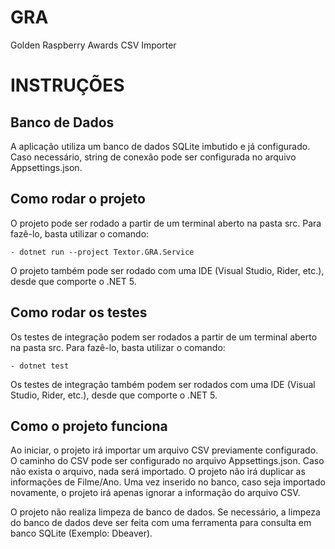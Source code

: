 # GRA

Golden Raspberry Awards CSV Importer

# INSTRUÇÕES

## Banco de Dados

A aplicação utiliza um banco de dados SQLite imbutido e já configurado. Caso necessário, string de conexão pode ser configurada no arquivo Appsettings.json.

## Como rodar o projeto

O projeto pode ser rodado a partir de um terminal aberto na pasta src. Para fazê-lo, basta utilizar o comando:
	
	- dotnet run --project Textor.GRA.Service

O projeto também pode ser rodado com uma IDE (Visual Studio, Rider, etc.), desde que comporte o .NET 5.

## Como rodar os testes

Os testes de integração podem ser rodados a partir de um terminal aberto na pasta src. Para fazê-lo, basta utilizar o comando:

	- dotnet test

Os testes de integração também podem ser rodados com uma IDE (Visual Studio, Rider, etc.), desde que comporte o .NET 5.

## Como o projeto funciona

Ao iniciar, o projeto irá importar um arquivo CSV previamente configurado. O caminho do CSV pode ser configurado no arquivo Appsettings.json.
Caso não exista o arquivo, nada será importado. O projeto não irá duplicar as informações de Filme/Ano. Uma vez inserido no banco, caso seja importado novamente, o projeto irá apenas ignorar a informação do arquivo CSV.

O projeto não realiza limpeza de banco de dados. Se necessário, a limpeza do banco de dados deve ser feita com uma ferramenta para consulta em banco SQLite (Exemplo: Dbeaver).